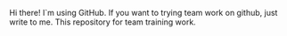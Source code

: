 Hi there! I`m using GitHub. If you want to trying team work on github, just write to me. This repository for team training work.